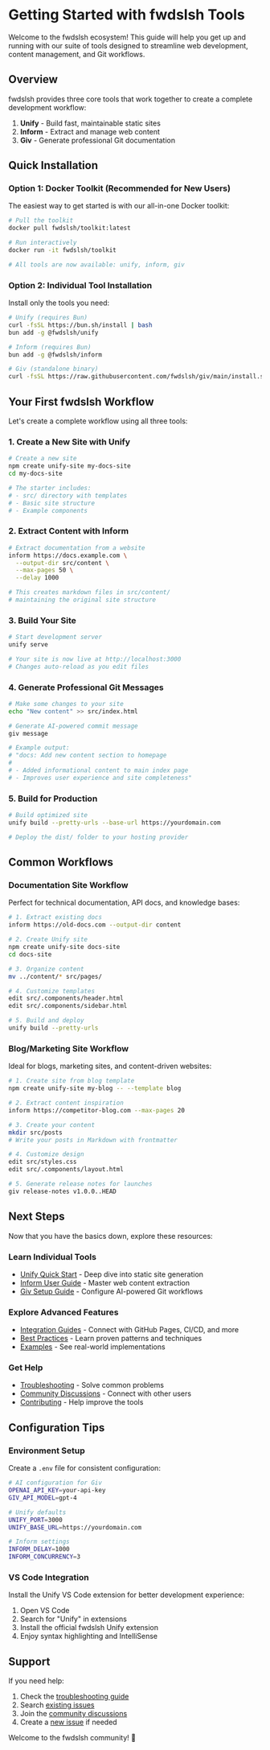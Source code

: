 # Getting Started with fwdslsh Tools

Welcome to the fwdslsh ecosystem! This guide will help you get up and running with our suite of tools designed to streamline web development, content management, and Git workflows.

## Overview

fwdslsh provides three core tools that work together to create a complete development workflow:

1. **Unify** - Build fast, maintainable static sites
2. **Inform** - Extract and manage web content  
3. **Giv** - Generate professional Git documentation

## Quick Installation

### Option 1: Docker Toolkit (Recommended for New Users)

The easiest way to get started is with our all-in-one Docker toolkit:

```bash
# Pull the toolkit
docker pull fwdslsh/toolkit:latest

# Run interactively
docker run -it fwdslsh/toolkit

# All tools are now available: unify, inform, giv
```

### Option 2: Individual Tool Installation

Install only the tools you need:

```bash
# Unify (requires Bun)
curl -fsSL https://bun.sh/install | bash
bun add -g @fwdslsh/unify

# Inform (requires Bun)
bun add -g @fwdslsh/inform

# Giv (standalone binary)
curl -fsSL https://raw.githubusercontent.com/fwdslsh/giv/main/install.sh | sh
```

## Your First fwdslsh Workflow

Let's create a complete workflow using all three tools:

### 1. Create a New Site with Unify

```bash
# Create a new site
npm create unify-site my-docs-site
cd my-docs-site

# The starter includes:
# - src/ directory with templates
# - Basic site structure
# - Example components
```

### 2. Extract Content with Inform

```bash
# Extract documentation from a website
inform https://docs.example.com \
  --output-dir src/content \
  --max-pages 50 \
  --delay 1000

# This creates markdown files in src/content/
# maintaining the original site structure
```

### 3. Build Your Site

```bash
# Start development server
unify serve

# Your site is now live at http://localhost:3000
# Changes auto-reload as you edit files
```

### 4. Generate Professional Git Messages

```bash
# Make some changes to your site
echo "New content" >> src/index.html

# Generate AI-powered commit message
giv message

# Example output:
# "docs: Add new content section to homepage
# 
# - Added informational content to main index page
# - Improves user experience and site completeness"
```

### 5. Build for Production

```bash
# Build optimized site
unify build --pretty-urls --base-url https://yourdomain.com

# Deploy the dist/ folder to your hosting provider
```

## Common Workflows

### Documentation Site Workflow

Perfect for technical documentation, API docs, and knowledge bases:

```bash
# 1. Extract existing docs
inform https://old-docs.com --output-dir content

# 2. Create Unify site
npm create unify-site docs-site
cd docs-site

# 3. Organize content
mv ../content/* src/pages/

# 4. Customize templates
edit src/.components/header.html
edit src/.components/sidebar.html

# 5. Build and deploy
unify build --pretty-urls
```

### Blog/Marketing Site Workflow

Ideal for blogs, marketing sites, and content-driven websites:

```bash
# 1. Create site from blog template
npm create unify-site my-blog -- --template blog

# 2. Extract content inspiration
inform https://competitor-blog.com --max-pages 20

# 3. Create your content
mkdir src/posts
# Write your posts in Markdown with frontmatter

# 4. Customize design
edit src/styles.css
edit src/.components/layout.html

# 5. Generate release notes for launches
giv release-notes v1.0.0..HEAD
```

## Next Steps

Now that you have the basics down, explore these resources:

### Learn Individual Tools
- [Unify Quick Start](unify/quick-start.md) - Deep dive into static site generation
- [Inform User Guide](inform/user-guide.md) - Master web content extraction
- [Giv Setup Guide](giv/setup.md) - Configure AI-powered Git workflows

### Explore Advanced Features
- [Integration Guides](../integrations/) - Connect with GitHub Pages, CI/CD, and more
- [Best Practices](../best-practices/) - Learn proven patterns and techniques
- [Examples](../examples/) - See real-world implementations

### Get Help
- [Troubleshooting](../troubleshooting/common-issues.md) - Solve common problems
- [Community Discussions](https://github.com/orgs/fwdslsh/discussions) - Connect with other users
- [Contributing](../contributing/contributing.md) - Help improve the tools

## Configuration Tips

### Environment Setup

Create a `.env` file for consistent configuration:

```bash
# AI configuration for Giv
OPENAI_API_KEY=your-api-key
GIV_API_MODEL=gpt-4

# Unify defaults
UNIFY_PORT=3000
UNIFY_BASE_URL=https://yourdomain.com

# Inform settings
INFORM_DELAY=1000
INFORM_CONCURRENCY=3
```

### VS Code Integration

Install the Unify VS Code extension for better development experience:

1. Open VS Code
2. Search for "Unify" in extensions
3. Install the official fwdslsh Unify extension
4. Enjoy syntax highlighting and IntelliSense

## Support

If you need help:

1. Check the [troubleshooting guide](../troubleshooting/common-issues.md)
2. Search [existing issues](https://github.com/fwdslsh/examples/issues)
3. Join the [community discussions](https://github.com/orgs/fwdslsh/discussions)
4. Create a [new issue](https://github.com/fwdslsh/examples/issues/new) if needed

Welcome to the fwdslsh community! 🚀